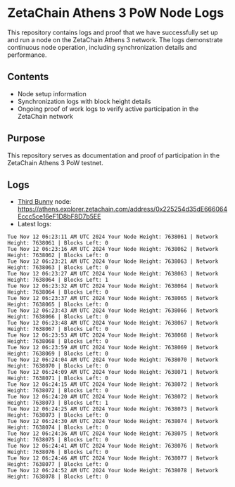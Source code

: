 # ZetaChain Athens 3 PoW Node Logs
This repository contains logs and proof that we have successfully set up and run a node on the ZetaChain Athens 3 network. The logs demonstrate continuous node operation, including synchronization details and performance.

## Contents
- Node setup information
- Synchronization logs with block height details
- Ongoing proof of work logs to verify active participation in the ZetaChain network

## Purpose
This repository serves as documentation and proof of participation in the ZetaChain Athens 3 PoW testnet.

## Logs

- [Third Bunny](https://thirdbunny.xyz/) node: https://athens.explorer.zetachain.com/address/0x225254d35dE666064Eccc5ce16eF1D8bF8D7b5EE
- Latest logs:
```
Tue Nov 12 06:23:11 AM UTC 2024 Your Node Height: 7638061 | Network Height: 7638061 | Blocks Left: 0
Tue Nov 12 06:23:16 AM UTC 2024 Your Node Height: 7638062 | Network Height: 7638062 | Blocks Left: 0
Tue Nov 12 06:23:21 AM UTC 2024 Your Node Height: 7638063 | Network Height: 7638063 | Blocks Left: 0
Tue Nov 12 06:23:27 AM UTC 2024 Your Node Height: 7638063 | Network Height: 7638064 | Blocks Left: 1
Tue Nov 12 06:23:32 AM UTC 2024 Your Node Height: 7638064 | Network Height: 7638064 | Blocks Left: 0
Tue Nov 12 06:23:37 AM UTC 2024 Your Node Height: 7638065 | Network Height: 7638065 | Blocks Left: 0
Tue Nov 12 06:23:43 AM UTC 2024 Your Node Height: 7638066 | Network Height: 7638066 | Blocks Left: 0
Tue Nov 12 06:23:48 AM UTC 2024 Your Node Height: 7638067 | Network Height: 7638067 | Blocks Left: 0
Tue Nov 12 06:23:53 AM UTC 2024 Your Node Height: 7638068 | Network Height: 7638068 | Blocks Left: 0
Tue Nov 12 06:23:59 AM UTC 2024 Your Node Height: 7638069 | Network Height: 7638069 | Blocks Left: 0
Tue Nov 12 06:24:04 AM UTC 2024 Your Node Height: 7638070 | Network Height: 7638070 | Blocks Left: 0
Tue Nov 12 06:24:09 AM UTC 2024 Your Node Height: 7638071 | Network Height: 7638071 | Blocks Left: 0
Tue Nov 12 06:24:15 AM UTC 2024 Your Node Height: 7638072 | Network Height: 7638072 | Blocks Left: 0
Tue Nov 12 06:24:20 AM UTC 2024 Your Node Height: 7638072 | Network Height: 7638073 | Blocks Left: 1
Tue Nov 12 06:24:25 AM UTC 2024 Your Node Height: 7638073 | Network Height: 7638073 | Blocks Left: 0
Tue Nov 12 06:24:30 AM UTC 2024 Your Node Height: 7638074 | Network Height: 7638074 | Blocks Left: 0
Tue Nov 12 06:24:36 AM UTC 2024 Your Node Height: 7638075 | Network Height: 7638075 | Blocks Left: 0
Tue Nov 12 06:24:41 AM UTC 2024 Your Node Height: 7638076 | Network Height: 7638076 | Blocks Left: 0
Tue Nov 12 06:24:46 AM UTC 2024 Your Node Height: 7638077 | Network Height: 7638077 | Blocks Left: 0
Tue Nov 12 06:24:52 AM UTC 2024 Your Node Height: 7638078 | Network Height: 7638078 | Blocks Left: 0
```
